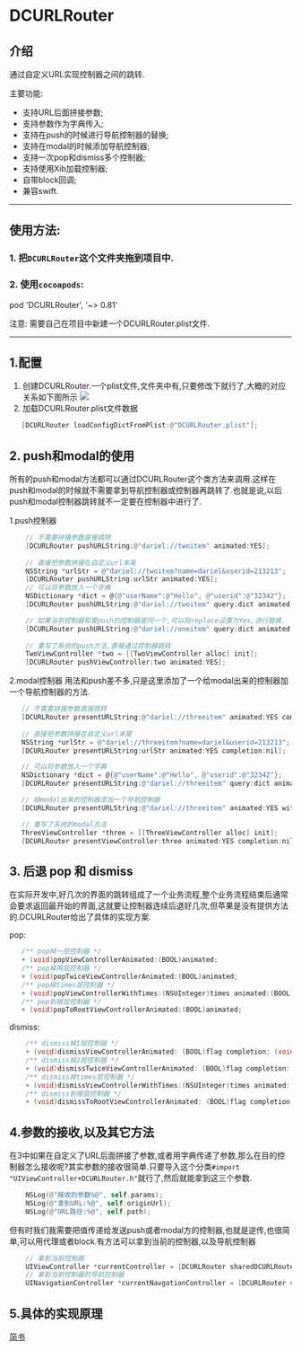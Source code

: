 # DCURLRouter

## 介绍
通过自定义URL实现控制器之间的跳转.

主要功能:
* 支持URL后面拼接参数;  
* 支持参数作为字典传入;  
* 支持在push的时候进行导航控制器的替换; 
* 支持在modal的时候添加导航控制器;  
* 支持一次pop和dismiss多个控制器;  
* 支持使用Xib加载控制器; 
* 自带block回调;   
* 兼容swift.  

---
## 使用方法:

### 1. 把`DCURLRouter`这个文件夹拖到项目中.

### 2. 使用`cocoapods`:

pod 'DCURLRouter', '~> 0.81'

注意: 需要自己在项目中新建一个DCURLRouter.plist文件.

---
## 1.配置
1. 创建DCURLRouter.一个plist文件,文件夹中有,只要修改下就行了,大概的对应关系如下图所示
![](http://upload-images.jianshu.io/upload_images/924285-3a4ba764f9860049.png?imageMogr2/auto-orient/strip%7CimageView2/2/w/1240)
2. 加载DCURLRouter.plist文件数据

 ```Objective-C 
    [DCURLRouter loadConfigDictFromPlist:@"DCURLRouter.plist"];
 ```

## 2. push和modal的使用
所有的push和modal方法都可以通过DCURLRouter这个类方法来调用.这样在push和modal的时候就不需要拿到导航控制器或控制器再跳转了.也就是说,以后push和modal控制器跳转就不一定要在控制器中进行了.

1.push控制器

```Objective-C 
    // 不需要拼接参数直接跳转
    [DCURLRouter pushURLString:@"dariel://twoitem" animated:YES];
    
    // 直接把参数拼接在自定义url末尾
    NSString *urlStr = @"dariel://twoitem?name=dariel&userid=213213";
    [DCURLRouter pushURLString:urlStr animated:YES];
    // 可以将参数放入一个字典
    NSDictionary *dict = @{@"userName":@"Hello", @"userid":@"32342"};
    [DCURLRouter pushURLString:@"dariel://twoitem" query:dict animated:YES];

    // 如果当前控制器和要push的控制器是同一个,可以将replace设置为Yes,进行替换.
    [DCURLRouter pushURLString:@"dariel://oneitem" query:dict animated:YES replace:YES];
    
    // 重写了系统的push方法,直接通过控制器跳转
    TwoViewController *two = [[TwoViewController alloc] init];
    [DCURLRouter pushViewController:two animated:YES];
```
2.modal控制器
用法和push差不多,只是这里添加了一个给modal出来的控制器加一个导航控制器的方法.


 ```Objective-C
    // 不需要拼接参数直接跳转
    [DCURLRouter presentURLString:@"dariel://threeitem" animated:YES completion:nil];
    
    // 直接把参数拼接在自定义url末尾
    NSString *urlStr = @"dariel://threeitem?name=dariel&userid=213213";
    [DCURLRouter presentURLString:urlStr animated:YES completion:nil];

    // 可以将参数放入一个字典
    NSDictionary *dict = @{@"userName":@"Hello", @"userid":@"32342"};
    [DCURLRouter presentURLString:@"dariel://threeitem" query:dict animated:YES completion:nil];

    // 给modal出来的控制器添加一个导航控制器
    [DCURLRouter presentURLString:@"dariel://threeitem" animated:YES withNavigationClass:[UINavigationController class] completion:nil];

    // 重写了系统的modal方法
    ThreeViewController *three = [[ThreeViewController alloc] init];
    [DCURLRouter presentViewController:three animated:YES completion:nil];
 ```

## 3. 后退 pop 和 dismiss
在实际开发中,好几次的界面的跳转组成了一个业务流程,整个业务流程结束后通常会要求返回最开始的界面,这就要让控制器连续后退好几次,但苹果是没有提供方法的.DCURLRouter给出了具体的实现方案.

pop:

 ```Objective-C
    /** pop掉一层控制器 */
    + (void)popViewControllerAnimated:(BOOL)animated;
    /** pop掉两层控制器 */
    + (void)popTwiceViewControllerAnimated:(BOOL)animated;
    /** pop掉times层控制器 */
    + (void)popViewControllerWithTimes:(NSUInteger)times animated:(BOOL)animated;
    /** pop到根层控制器 */
    + (void)popToRootViewControllerAnimated:(BOOL)animated;
 ```
dismiss:

```Objective-C
    /** dismiss掉1层控制器 */
    + (void)dismissViewControllerAnimated: (BOOL)flag completion: (void (^ __nullable)(void))completion;
    /** dismiss掉2层控制器 */
    + (void)dismissTwiceViewControllerAnimated: (BOOL)flag completion: (void (^ __nullable)(void))completion;
    /** dismiss掉times层控制器 */
    + (void)dismissViewControllerWithTimes:(NSUInteger)times animated: (BOOL)flag completion: (void (^ __nullable)(void))completion;
    /** dismiss到根层控制器 */
    + (void)dismissToRootViewControllerAnimated: (BOOL)flag completion: (void (^ __nullable)(void))completion;
```
## 4.参数的接收,以及其它方法
在3中如果在自定义了URL后面拼接了参数,或者用字典传递了参数,那么在目的控制器怎么接收呢?其实参数的接收很简单.只要导入这个分类`#import "UIViewController+DCURLRouter.h"`就行了,然后就能拿到这三个参数.

```Objective-C
    NSLog(@"接收的参数%@", self.params);
    NSLog(@"拿到URL:%@", self.originUrl);
    NSLog(@"URL路径:%@", self.path);
```
但有时我们我需要把值传递给发送push或者modal方的控制器,也就是逆传,也很简单,可以用代理或者block.有方法可以拿到当前的控制器,以及导航控制器

```Objective-C
    // 拿到当前控制器
    UIViewController *currentController = [DCURLRouter sharedDCURLRouter].currentViewController;
    // 拿到当前控制器的导航控制器
    UINavigationController *currentNavgationController = [DCURLRouter sharedDCURLRouter].currentNavigationViewController;

```
## 5.具体的实现原理
[简书](http://www.jianshu.com/p/36a43202b0cd)
